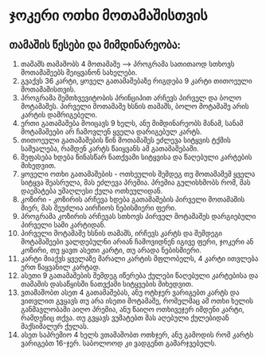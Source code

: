 # ჯოკერი ოთხი მოთამაშისთვის


## თამაშის წესები და მიმდინარეობა:
1. თამაშს თამაშობს 4 მოთამაშე --> პროგრამა სათითაოდ სთხოვს მოთამაშეებს შეიყვანონ სახელები.
2. გვაქვს 36 კარტი, ყოველ გათამაშებაზე რიგდება 9 კარტი თითოეული მოთამაშისთვის.
3. პროგრამა შემთხვევიტობის პრინციპით არჩევს პირველ და ბოლო მოტამაშეს. პირველი მოთამაშე ხსნის თამაშს, ბოლო მოტამაშე არის კარტის დამრიგებელი.
4. ერთი გათამაშება მოიცავს 9 ხელს, ანუ მიმდინარეობს მანამ, სანამ მოტამაშეები არ ჩამოვლენ ყველა დარიგებულ კარტს.
5. თითოეული გათამაშების წინ მოთამაშეს ეძლევა სიტყვის ტქმის საშუალება, რამდენ კარტს წაიყვანს ამ გათამაშებაში.
6. შეფასება ხდება წინასწარ ნათქვამი სიტყვისა და წაღებული კარტების მიხედვით.
7. ყოველი ოთხი გათამაშების - ოთხეულის შემდეგ თუ მოთამაშემ ყველა სიტყვა შეასრულა, მას ეძლევა პრემია. პრემია გულისხმობს რომ, მას დაემატება უმაღლესი ქულა ოთხეულიდან.
8. კოზირი - კოზირის არჩევა ხდება გათამაშების პირველი მოთამაშის მიერ, მას შეუძლია აირჩიოს ნებისმიერი ფერი. 
9. პროგრამა კოზირის არჩევას სთხოვს პირველ მოტამაშეს დარგიებული პირველი სამი კარტიდან. 
10. პირველი მოტამაშე ხსნის თამაშს, ირჩევს კარტს და შემდეგი მოტამაშეები ვალდებულნი არიან ჩამოვიდნენ იგივე ფერი, ჯოკერი ან კოზირი, თუ ყავთ ასეთი კარტი, თუ არადა ნებისმიერი.
11. კარტი მიაქვს ყველაზე მარალი კარტის მფლობელს, 4 კარტი ითვლება ერთ წაყვანილ კარტად.
12. ასეთი 9 გათამაშების შემდეგ იწერება ქულები წაღებული კარტებისა და თამაშის დასაწყისში ნათვქამი სიტყვების მიხედვით.
13. ვთამაშობთ ასეთ 4 გათამაშებას, ანუ ოტხჯერ ვარიგებთ კარტს და ვითვლით გვყავს თუ არა ისეთი მოტამაშე, რომელმაც ამ ოთხი ხელის განმავლობაში აიღო პრემია, ანუ წაიღო ოთხივეჯერ იმდენი კარტი, რამდენიც თქვა. თუ გვყავს ვუმატებთ მას აღებული ქულებიდან მაქსიმალურ ქულას.
14. ასეთ საპრემიო 4 ხელს ვთამაშობთ ოთხჯერ, ანუ გამოდის რომ კარტს ვარიგებთ 16-ჯერ. საბოლოოდ კი ვადგენთ გამარჯვებულს.
